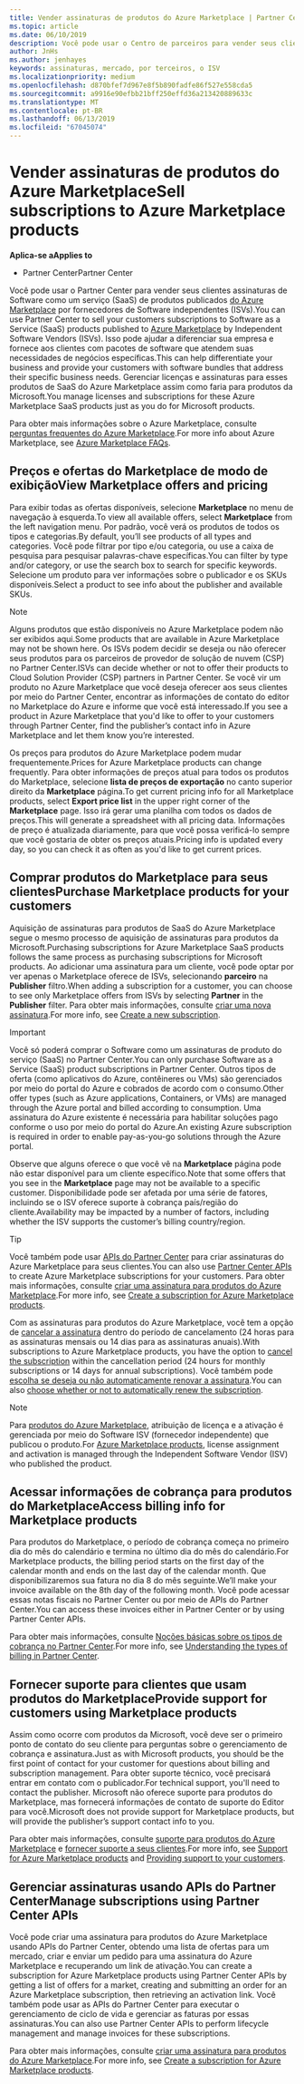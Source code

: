 ```yaml
---
title: Vender assinaturas de produtos do Azure Marketplace | Partner Center
ms.topic: article
ms.date: 06/10/2019
description: Você pode usar o Centro de parceiros para vender seus clientes de assinaturas de Software como serviço (SaaS) produtos publicados no Azure Marketplace por fornecedores de Software independentes (ISVs).
author: JnHs
ms.author: jenhayes
keywords: assinaturas, mercado, por terceiros, o ISV
ms.localizationpriority: medium
ms.openlocfilehash: d870bfef7d967e8f5b890fadfe86f527e558cda5
ms.sourcegitcommit: a9916e90efbb21bff250effd36a213420889633c
ms.translationtype: MT
ms.contentlocale: pt-BR
ms.lasthandoff: 06/13/2019
ms.locfileid: "67045074"
---
```

# <a name="sell-subscriptions-to-azure-marketplace-products"></a><span data-ttu-id="5bb72-104">Vender assinaturas de produtos do Azure Marketplace</span><span class="sxs-lookup"><span data-stu-id="5bb72-104">Sell subscriptions to Azure Marketplace products</span></span>

<span data-ttu-id="5bb72-105">**Aplica-se a**</span><span class="sxs-lookup"><span data-stu-id="5bb72-105">**Applies to**</span></span>

- <span data-ttu-id="5bb72-106">Partner Center</span><span class="sxs-lookup"><span data-stu-id="5bb72-106">Partner Center</span></span>

<span data-ttu-id="5bb72-107">Você pode usar o Partner Center para vender seus clientes assinaturas de Software como um serviço (SaaS) de produtos publicados [do Azure Marketplace](https://azuremarketplace.microsoft.com/marketplace) por fornecedores de Software independentes (ISVs).</span><span class="sxs-lookup"><span data-stu-id="5bb72-107">You can use Partner Center to sell your customers subscriptions to Software as a Service (SaaS) products published to [Azure Marketplace](https://azuremarketplace.microsoft.com/marketplace) by Independent Software Vendors (ISVs).</span></span> <span data-ttu-id="5bb72-108">Isso pode ajudar a diferenciar sua empresa e fornece aos clientes com pacotes de software que atendem suas necessidades de negócios específicas.</span><span class="sxs-lookup"><span data-stu-id="5bb72-108">This can help differentiate your business and provide your customers with software bundles that address their specific business needs.</span></span> <span data-ttu-id="5bb72-109">Gerenciar licenças e assinaturas para esses produtos de SaaS do Azure Marketplace assim como faria para produtos da Microsoft.</span><span class="sxs-lookup"><span data-stu-id="5bb72-109">You manage licenses and subscriptions for these Azure Marketplace SaaS products just as you do for Microsoft products.</span></span>

<span data-ttu-id="5bb72-110">Para obter mais informações sobre o Azure Marketplace, consulte [perguntas frequentes do Azure Marketplace](https://docs.microsoft.com/azure/marketplace/marketplace-faq-publisher-guide).</span><span class="sxs-lookup"><span data-stu-id="5bb72-110">For more info about Azure Marketplace, see [Azure Marketplace FAQs](https://docs.microsoft.com/azure/marketplace/marketplace-faq-publisher-guide).</span></span>

## <a name="view-marketplace-offers-and-pricing"></a><span data-ttu-id="5bb72-111">Preços e ofertas do Marketplace de modo de exibição</span><span class="sxs-lookup"><span data-stu-id="5bb72-111">View Marketplace offers and pricing</span></span>

<span data-ttu-id="5bb72-112">Para exibir todas as ofertas disponíveis, selecione **Marketplace** no menu de navegação à esquerda.</span><span class="sxs-lookup"><span data-stu-id="5bb72-112">To view all available offers, select **Marketplace** from the left navigation menu.</span></span> <span data-ttu-id="5bb72-113">Por padrão, você verá os produtos de todos os tipos e categorias.</span><span class="sxs-lookup"><span data-stu-id="5bb72-113">By default, you’ll see products of all types and categories.</span></span> <span data-ttu-id="5bb72-114">Você pode filtrar por tipo e/ou categoria, ou use a caixa de pesquisa para pesquisar palavras-chave específicas.</span><span class="sxs-lookup"><span data-stu-id="5bb72-114">You can filter by type and/or category, or use the search box to search for specific keywords.</span></span> <span data-ttu-id="5bb72-115">Selecione um produto para ver informações sobre o publicador e os SKUs disponíveis.</span><span class="sxs-lookup"><span data-stu-id="5bb72-115">Select a product to see info about the publisher and available SKUs.</span></span>

> [!NOTE]
> <span data-ttu-id="5bb72-116">Alguns produtos que estão disponíveis no Azure Marketplace podem não ser exibidos aqui.</span><span class="sxs-lookup"><span data-stu-id="5bb72-116">Some products that are available in Azure Marketplace may not be shown here.</span></span> <span data-ttu-id="5bb72-117">Os ISVs podem decidir se deseja ou não oferecer seus produtos para os parceiros de provedor de solução de nuvem (CSP) no Partner Center.</span><span class="sxs-lookup"><span data-stu-id="5bb72-117">ISVs can decide whether or not to offer their products to Cloud Solution Provider (CSP) partners in Partner Center.</span></span> <span data-ttu-id="5bb72-118">Se você vir um produto no Azure Marketplace que você deseja oferecer aos seus clientes por meio do Partner Center, encontrar as informações de contato do editor no Marketplace do Azure e informe que você está interessado.</span><span class="sxs-lookup"><span data-stu-id="5bb72-118">If you see a product in Azure Marketplace that you'd like to offer to your customers through Partner Center, find the publisher’s contact info in Azure Marketplace and let them know you’re interested.</span></span>

<span data-ttu-id="5bb72-119">Os preços para produtos do Azure Marketplace podem mudar frequentemente.</span><span class="sxs-lookup"><span data-stu-id="5bb72-119">Prices for Azure Marketplace products can change frequently.</span></span> <span data-ttu-id="5bb72-120">Para obter informações de preços atual para todos os produtos do Marketplace, selecione **lista de preços de exportação** no canto superior direito da **Marketplace** página.</span><span class="sxs-lookup"><span data-stu-id="5bb72-120">To get current pricing info for all Marketplace products, select **Export price list** in the upper right corner of the **Marketplace** page.</span></span> <span data-ttu-id="5bb72-121">Isso irá gerar uma planilha com todos os dados de preços.</span><span class="sxs-lookup"><span data-stu-id="5bb72-121">This will generate a spreadsheet with all pricing data.</span></span> <span data-ttu-id="5bb72-122">Informações de preço é atualizada diariamente, para que você possa verificá-lo sempre que você gostaria de obter os preços atuais.</span><span class="sxs-lookup"><span data-stu-id="5bb72-122">Pricing info is updated every day, so you can check it as often as you'd like to get current prices.</span></span>

## <a name="purchase-marketplace-products-for-your-customers"></a><span data-ttu-id="5bb72-123">Comprar produtos do Marketplace para seus clientes</span><span class="sxs-lookup"><span data-stu-id="5bb72-123">Purchase Marketplace products for your customers</span></span>

<span data-ttu-id="5bb72-124">Aquisição de assinaturas para produtos de SaaS do Azure Marketplace segue o mesmo processo de aquisição de assinaturas para produtos da Microsoft.</span><span class="sxs-lookup"><span data-stu-id="5bb72-124">Purchasing subscriptions for Azure Marketplace SaaS products follows the same process as purchasing subscriptions for Microsoft products.</span></span> <span data-ttu-id="5bb72-125">Ao adicionar uma assinatura para um cliente, você pode optar por ver apenas o Marketplace oferece de ISVs, selecionando **parceiro** na **Publisher** filtro.</span><span class="sxs-lookup"><span data-stu-id="5bb72-125">When adding a subscription for a customer, you can choose to see only Marketplace offers from ISVs by selecting **Partner** in the **Publisher** filter.</span></span> <span data-ttu-id="5bb72-126">Para obter mais informações, consulte [criar uma nova assinatura](create-a-new-subscription.md).</span><span class="sxs-lookup"><span data-stu-id="5bb72-126">For more info, see [Create a new subscription](create-a-new-subscription.md).</span></span>

> [!IMPORTANT]
> <span data-ttu-id="5bb72-127">Você só poderá comprar o Software como um assinaturas de produto do serviço (SaaS) no Partner Center.</span><span class="sxs-lookup"><span data-stu-id="5bb72-127">You can only purchase Software as a Service (SaaS) product subscriptions in Partner Center.</span></span> <span data-ttu-id="5bb72-128">Outros tipos de oferta (como aplicativos do Azure, contêineres ou VMs) são gerenciados por meio do portal do Azure e cobrados de acordo com o consumo.</span><span class="sxs-lookup"><span data-stu-id="5bb72-128">Other offer types (such as Azure applications, Containers, or VMs) are managed through the Azure portal and billed according to consumption.</span></span> <span data-ttu-id="5bb72-129">Uma assinatura do Azure existente é necessária para habilitar soluções pago conforme o uso por meio do portal do Azure.</span><span class="sxs-lookup"><span data-stu-id="5bb72-129">An existing Azure subscription is required in order to enable pay-as-you-go solutions through the Azure portal.</span></span>

<span data-ttu-id="5bb72-130">Observe que alguns oferece o que você vê na **Marketplace** página pode não estar disponível para um cliente específico.</span><span class="sxs-lookup"><span data-stu-id="5bb72-130">Note that some offers that you see in the **Marketplace** page may not be available to a specific customer.</span></span> <span data-ttu-id="5bb72-131">Disponibilidade pode ser afetada por uma série de fatores, incluindo se o ISV oferece suporte à cobrança país/região do cliente.</span><span class="sxs-lookup"><span data-stu-id="5bb72-131">Availability may be impacted by a number of factors, including whether the ISV supports the customer’s billing country/region.</span></span>

> [!TIP]
> <span data-ttu-id="5bb72-132">Você também pode usar [APIs do Partner Center](https://docs.microsoft.com/partner-center/develop/) para criar assinaturas do Azure Marketplace para seus clientes.</span><span class="sxs-lookup"><span data-stu-id="5bb72-132">You can also use [Partner Center APIs](https://docs.microsoft.com/partner-center/develop/) to create Azure Marketplace subscriptions for your customers.</span></span> <span data-ttu-id="5bb72-133">Para obter mais informações, consulte [criar uma assinatura para produtos do Azure Marketplace](https://docs.microsoft.com/partner-center/develop/create-subscription-azure-marketplace-products).</span><span class="sxs-lookup"><span data-stu-id="5bb72-133">For more info, see [Create a subscription for Azure Marketplace products](https://docs.microsoft.com/partner-center/develop/create-subscription-azure-marketplace-products).</span></span>

<span data-ttu-id="5bb72-134">Com as assinaturas para produtos do Azure Marketplace, você tem a opção de [cancelar a assinatura](https://docs.microsoft.com/partner-center/create-a-new-subscription#cancel-a-subscription) dentro do período de cancelamento (24 horas para as assinaturas mensais ou 14 dias para as assinaturas anuais).</span><span class="sxs-lookup"><span data-stu-id="5bb72-134">With subscriptions to Azure Marketplace products, you have the option to [cancel the subscription](https://docs.microsoft.com/partner-center/create-a-new-subscription#cancel-a-subscription) within the cancellation period (24 hours for monthly subscriptions or 14 days for annual subscriptions).</span></span> <span data-ttu-id="5bb72-135">Você também pode [escolha se deseja ou não automaticamente renovar a assinatura](https://docs.microsoft.com/partner-center/create-a-new-subscription#choose-whether-to-automatically-renew-an-azure-marketplace-subscription).</span><span class="sxs-lookup"><span data-stu-id="5bb72-135">You can also [choose whether or not to automatically renew the subscription](https://docs.microsoft.com/partner-center/create-a-new-subscription#choose-whether-to-automatically-renew-an-azure-marketplace-subscription).</span></span>

> [!NOTE]
> <span data-ttu-id="5bb72-136">Para [produtos do Azure Marketplace](sell-marketplace-products.md), atribuição de licença e a ativação é gerenciada por meio do Software ISV (fornecedor independente) que publicou o produto.</span><span class="sxs-lookup"><span data-stu-id="5bb72-136">For [Azure Marketplace products](sell-marketplace-products.md), license assignment and activation is managed through the Independent Software Vendor (ISV) who published the product.</span></span>

## <a name="access-billing-info-for-marketplace-products"></a><span data-ttu-id="5bb72-137">Acessar informações de cobrança para produtos do Marketplace</span><span class="sxs-lookup"><span data-stu-id="5bb72-137">Access billing info for Marketplace products</span></span>

<span data-ttu-id="5bb72-138">Para produtos do Marketplace, o período de cobrança começa no primeiro dia do mês do calendário e termina no último dia do mês do calendário.</span><span class="sxs-lookup"><span data-stu-id="5bb72-138">For Marketplace products, the billing period starts on the first day of the calendar month and ends on the last day of the calendar month.</span></span> <span data-ttu-id="5bb72-139">Que disponibilizaremos sua fatura no dia 8 do mês seguinte.</span><span class="sxs-lookup"><span data-stu-id="5bb72-139">We’ll make your invoice available on the 8th day of the following month.</span></span> <span data-ttu-id="5bb72-140">Você pode acessar essas notas fiscais no Partner Center ou por meio de APIs do Partner Center.</span><span class="sxs-lookup"><span data-stu-id="5bb72-140">You can access these invoices either in Partner Center or by using Partner Center APIs.</span></span>

<span data-ttu-id="5bb72-141">Para obter mais informações, consulte [Noções básicas sobre os tipos de cobrança no Partner Center](https://docs.microsoft.com/partner-center/billing-different-types#billing-for-one-time-and-select-recurring-charges).</span><span class="sxs-lookup"><span data-stu-id="5bb72-141">For more info, see [Understanding the types of billing in Partner Center](https://docs.microsoft.com/partner-center/billing-different-types#billing-for-one-time-and-select-recurring-charges).</span></span>

## <a name="provide-support-for-customers-using-marketplace-products"></a><span data-ttu-id="5bb72-142">Fornecer suporte para clientes que usam produtos do Marketplace</span><span class="sxs-lookup"><span data-stu-id="5bb72-142">Provide support for customers using Marketplace products</span></span>

<span data-ttu-id="5bb72-143">Assim como ocorre com produtos da Microsoft, você deve ser o primeiro ponto de contato do seu cliente para perguntas sobre o gerenciamento de cobrança e assinatura.</span><span class="sxs-lookup"><span data-stu-id="5bb72-143">Just as with Microsoft products, you should be the first point of contact for your customer for questions about billing and subscription management.</span></span> <span data-ttu-id="5bb72-144">Para obter suporte técnico, você precisará entrar em contato com o publicador.</span><span class="sxs-lookup"><span data-stu-id="5bb72-144">For technical support, you'll need to contact the publisher.</span></span> <span data-ttu-id="5bb72-145">Microsoft não oferece suporte para produtos do Marketplace, mas fornecerá informações de contato de suporte do Editor para você.</span><span class="sxs-lookup"><span data-stu-id="5bb72-145">Microsoft does not provide support for Marketplace products, but will provide the publisher’s support contact info to you.</span></span>

<span data-ttu-id="5bb72-146">Para obter mais informações, consulte [suporte para produtos do Azure Marketplace](https://docs.microsoft.com/partner-center/report-problems-on-behalf-of-a-customer#support-for-azure-marketplace-products) e [fornecer suporte a seus clientes](https://docs.microsoft.com/partner-center/customer-support).</span><span class="sxs-lookup"><span data-stu-id="5bb72-146">For more info, see [Support for Azure Marketplace products](https://docs.microsoft.com/partner-center/report-problems-on-behalf-of-a-customer#support-for-azure-marketplace-products) and [Providing support to your customers](https://docs.microsoft.com/partner-center/customer-support).</span></span>

## <a name="manage-subscriptions-using-partner-center-apis"></a><span data-ttu-id="5bb72-147">Gerenciar assinaturas usando APIs do Partner Center</span><span class="sxs-lookup"><span data-stu-id="5bb72-147">Manage subscriptions using Partner Center APIs</span></span>

<span data-ttu-id="5bb72-148">Você pode criar uma assinatura para produtos do Azure Marketplace usando APIs do Partner Center, obtendo uma lista de ofertas para um mercado, criar e enviar um pedido para uma assinatura do Azure Marketplace e recuperando um link de ativação.</span><span class="sxs-lookup"><span data-stu-id="5bb72-148">You can create a subscription for Azure Marketplace products using Partner Center APIs by getting a list of offers for a market, creating and submitting an order for an Azure Marketplace subscription, then retrieving an activation link.</span></span> <span data-ttu-id="5bb72-149">Você também pode usar as APIs do Partner Center para executar o gerenciamento de ciclo de vida e gerenciar as faturas por essas assinaturas.</span><span class="sxs-lookup"><span data-stu-id="5bb72-149">You can also use Partner Center APIs to perform lifecycle management and manage invoices for these subscriptions.</span></span>

<span data-ttu-id="5bb72-150">Para obter mais informações, consulte [criar uma assinatura para produtos do Azure Marketplace](https://docs.microsoft.com/partner-center/develop/create-subscription-azure-marketplace-products).</span><span class="sxs-lookup"><span data-stu-id="5bb72-150">For more info, see [Create a subscription for Azure Marketplace products](https://docs.microsoft.com/partner-center/develop/create-subscription-azure-marketplace-products).</span></span>
